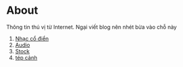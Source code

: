 # About

Thông tin thú vị từ Internet. Ngại viết blog nên nhét bừa vào chỗ này 

1. [Nhạc cổ điển](detail/0001_classic_music.md)
2. [Audio](detail/0002_audio.md)
3. [Stock](detail/0003_stock.md)
3. [tép cảnh](detail/0004_shrimp.md)